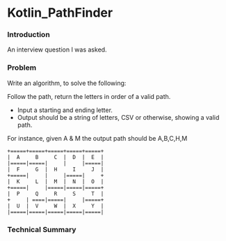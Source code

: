 # Kotlin_PathFinder

### Introduction
An interview question I was asked.

### Problem
Write an algorithm, to solve the following:

Follow the path, return the letters in order of a valid path.
* Input a starting and ending letter.
* Output should be a string of letters, CSV or otherwise, 
    showing a valid path.

For instance, given A & M the output path should be A,B,C,H,M

```
+=====+=====+=====+=====+=====+
|  A     B     C  |  D  |  E  |  
|=====|=====|     |     |=====|
|  F     G  |  H     I     J  |  
+=====|     |     |=====|     +
|  K     L  |  M  |  N  |  O  |  
+=====|     |=====|=====|=====+
|  P     Q     R     S     T  |  
+     | ====|=====|     |=====+
|  U  |  V     W  |  X     Y  |  
|=====|=====|=====|=====|=====|
```

### Technical Summary
